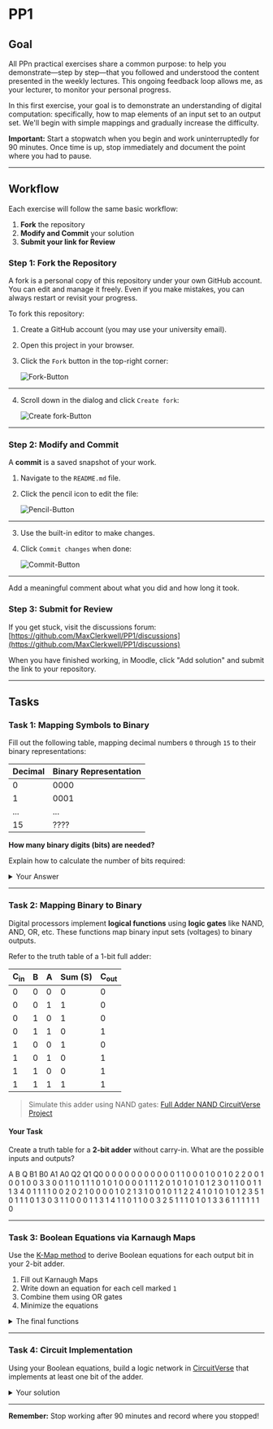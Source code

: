# PP1

## Goal
All PPn practical exercises share a common purpose: to help you demonstrate—step by step—that you followed and understood the content presented in the weekly lectures. This ongoing feedback loop allows me, as your lecturer, to monitor your personal progress.

In this first exercise, your goal is to demonstrate an understanding of digital computation: specifically, how to map elements of an input set to an output set. We'll begin with simple mappings and gradually increase the difficulty.

**Important:** Start a stopwatch when you begin and work uninterruptedly for 90 minutes. Once time is up, stop immediately and document the point where you had to pause.

---

## Workflow
Each exercise will follow the same basic workflow:

1. **Fork** the repository
2. **Modify and Commit** your solution
3. **Submit your link for Review**

### Step 1: Fork the Repository
A fork is a personal copy of this repository under your own GitHub account. You can edit and manage it freely. Even if you make mistakes, you can always restart or revisit your progress.

To fork this repository:

1. Create a GitHub account (you may use your university email).
2. Open this project in your browser.
3. Click the `Fork` button in the top-right corner:

   ![Fork-Button](./assets/fork.png)

---

4. Scroll down in the dialog and click `Create fork`:

   ![Create fork-Button](./assets/create_fork.png)

---

### Step 2: Modify and Commit
A **commit** is a saved snapshot of your work.

1. Navigate to the `README.md` file.
2. Click the pencil icon to edit the file:

   ![Pencil-Button](./assets/pencil.png)

---

3. Use the built-in editor to make changes.
4. Click `Commit changes` when done:

   ![Commit-Button](./assets/commit_button.png)

---

Add a meaningful comment about what you did and how long it took.

### Step 3: Submit for Review
If you get stuck, visit the discussions forum:
[https://github.com/MaxClerkwell/PP1/discussions](https://github.com/MaxClerkwell/PP1/discussions)

When you have finished working, in Moodle, click "Add solution" and submit the link to your repository.

---

## Tasks

### Task 1: Mapping Symbols to Binary
Fill out the following table, mapping decimal numbers `0` through `15` to their binary representations:

| Decimal | Binary Representation |
|---------|------------------------|
| 0       | 0000                   |
| 1       | 0001                   |
| ...     | ...                    |
| 15      | ????                   |

**How many binary digits (bits) are needed?**

Explain how to calculate the number of bits required:
<details>
<summary>Your Answer</summary>
Decimal | Binary
 0     |   0000    
 1     |   0001
 2     |   0010
 3     |   0011
 4     |   0100
 5     |   0101
 6     |   0110
 7     |   0111
 8     |   1000
 9     |   1001
 10    |   1010
 11    |   1011
 12    |   1100
 13    |   1101
 14    |   1110
 15    |   1111
   
Antwort: 2*2*2*2= 16 entspricht (2⁴) = log2 (16) =4. Man muss die 2 so oft mit sich selbst multiplizieren bis man auf die Anzahl n kommt.  (Hier n=16)

</details>

---

### Task 2: Mapping Binary to Binary
Digital processors implement **logical functions** using **logic gates** like NAND, AND, OR, etc.
These functions map binary input sets (voltages) to binary outputs.

Refer to the truth table of a 1-bit full adder:

| C<sub>in</sub> | B | A | Sum (S) | C<sub>out</sub> |
|--------------|---|---|---------|-----------------|
| 0            | 0 | 0 | 0       | 0               |
| 0            | 0 | 1 | 1       | 0               |
| 0            | 1 | 0 | 1       | 0               |
| 0            | 1 | 1 | 0       | 1               |
| 1            | 0 | 0 | 1       | 0               |
| 1            | 0 | 1 | 0       | 1               |
| 1            | 1 | 0 | 0       | 1               |
| 1            | 1 | 1 | 1       | 1               |

> Simulate this adder using NAND gates:
[Full Adder NAND CircuitVerse Project](https://circuitverse.org/users/305021/projects/full-adder-nand-990621f6-993b-4676-a1b5-2a31aae451ce)

#### Your Task
Create a truth table for a **2-bit adder** without carry-in. What are the possible inputs and outputs?

A   B   Q         B1    B0       A1    A0       Q2    Q1    Q0
 0   0   0         0      0        0      0      0      0     0
 0   1   1         0      0        0      1      0      0     1
 0   2   2         0      0        1      0      0      1     0
 0   3   3         0      0        1      1      0      1     1
 1   0   1         0      1        0      0      0      0     1
 1   1   2         0      1        0      1      0      1     0
 1   2   3         0      1        1      0      0      1     1
 1   3   4         0      1        1      1      1      0     0
 2   0   2         1      0        0      0      0      1     0
 2   1   3         1      0        0      1      0      1     1
 2   2   4         1      0        1      0      1      0     1
 2   3   5         1      0        1      1      1      0     1
 3   0   3         1      1        0      0      0      1     1
 3   1   4         1      1        0      1      1      0     0
 3   2   5         1      1        1      0      1      0     1
 3   3   6         1      1        1      1      1      1     0

---

### Task 3: Boolean Equations via Karnaugh Maps
Use the [K-Map method](https://github.com/STEMgraph/4b957490-badf-4264-b9f2-1b5aa370f36e) to derive Boolean equations for each output bit in your 2-bit adder.

1. Fill out Karnaugh Maps
2. Write down an equation for each cell marked `1`
3. Combine them using OR gates
4. Minimize the equations

<details>
<summary>The final functions</summary>

Q<sub>0</sub> = (A0 ^ [ B0 nicht ] ) v ( [ A0 nicht ] ^ B0) = Q0

Q<sub>1</sub> = (A1 ^ [B1 nicht] ^ [B0 nicht] ) v (A1 ^ A´[A0 nicht] ^ [B1 nicht] ) 
                v ( [A1 nicht] ^A0 ^[B1 nicht] ^B0) v (A1 ^ A0 ^ B1 ^ B0) 
                v ([A1 nicht] ^ [ A0 nicht] ^ B1) v ([A1 nicht] ^ B1 ^ [B0 nicht])= Q1

C<sub>out</sub> = (A1 ^B1) v (A1 ^ A0 ^ B0) 
                     v (A1 ^ B1 ^ B0) = C_out

</details>

---

### Task 4: Circuit Implementation
Using your Boolean equations, build a logic network in [CircuitVerse](https://circuitverse.org) that implements at least one bit of the adder.

<details>
<summary>Your solution</summary>
A share link to your solution goes here: <a href="https://circuitverse.org/users/305563/projects/279763_fabio_teichmann">Link!</a>
</details>

---

**Remember:** Stop working after 90 minutes and record where you stopped!

